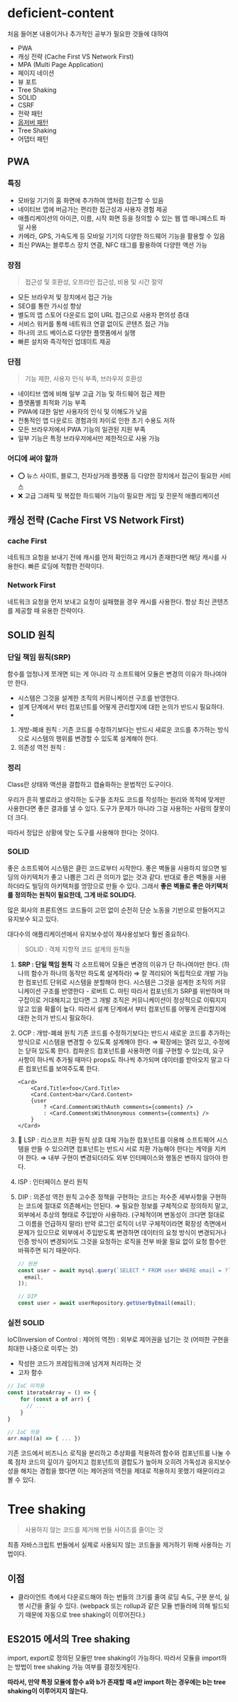 # deficient-content
처음 들어본 내용이거나 추가적인 공부가 필요한 것들에 대하여

- PWA
- 캐싱 전략 (Cache First VS Network First)
- MPA (Multi Page Application)
- 페이지 네이션
- 뷰 포트
- Tree Shaking
- SOLID
- CSRF
- 전략 패턴
- [옵저버  패턴](https://github.com/JunhOpportunity/cs/tree/main/DesignPattern)
- Tree Shaking
- 어댑터 패턴

## PWA
### 특징

- 모바일 기기의 홈 화면에 추가하여 앱처럼 접근할 수 있음
- 네이티브 앱에 버금가는 편리한 접근성과 사용자 경험 제공
- 애플리케이션의 아이콘, 이름, 시작 화면 등을 정의할 수 있는 웹 앱 매니페스트 파일 사용
- 카메라, GPS, 가속도계 등 모바일 기기의 다양한 하드웨어 기능을 활용할 수 있음
- 최신 PWA는 블루투스 장치 연결, NFC 태그를 활용하여 다양한 액션 가능

### 장점

> 접근성 및 호환성, 오프라인 접근성, 비용 및 시간 절약
> 
- 모든 브라우저 및 장치에서 접근 가능
- SEO를 통한 가시성 향상
- 별도의 앱 스토어 다운로드 없이 URL 접근으로 사용자 편의성 증대
- 서비스 워커를 통해 네트워크 연결 없이도 콘텐츠 접근 가능
- 하나의 코드 베이스로 다양한 플랫폼에서 실행
- 빠른 설치와 즉각적인 업데이트 제공

### 단점

> 기능 제한, 사용자 인식 부족, 브라우저 호환성
> 
- 네이티브 앱에 비해 일부 고급 기능 및 하드웨어 접근 제한
- 플랫폼별 최적화 기능 부족
- PWA에 대한 일반 사용자의 인식 및 이해도가 낮음
- 전통적인 앱 다운로드 경험과의 차이로 인한 초기 수용도 저하
- 모든 브라우저에서 PWA 기능의 일관된 지원 부족
- 일부 기능은 특정 브라우저에서만 제한적으로 사용 가능

### 어디에 써야 할까

- ⭕ 뉴스 사이트, 블로그, 전자상거래 플랫폼 등 다양한 장치에서 접근이 필요한 서비스
- ❌ 고급 그래픽 및 복잡한 하드웨어 기능이 필요한 게임 및 전문적 애플리케이션

## 캐싱 전략 (Cache First VS Network First)
### cache First
네트워크 요청을 보내기 전에 캐시를 먼저 확인하고 캐시가 존재한다면 해당 캐시를 사용한다.
빠른 로딩에 적합한 전략이다.

### Network First
네트워크 요청을 먼저 보내고 요청이 실패했을 경우 캐시를 사용한다.
항상 최신 콘텐츠를 제공할 때 유용한 전략이다.

## SOLID 원칙

### 단일 책임 원칙(SRP)

함수를 엄청나게 쪼개면 되는 게 아니라 각 소프트웨어 모듈은 변경의 이유가 하나여야만 한다.

- 시스템은 그것을 설계한 조직의 커뮤니케이션 구조를 반영한다.
- 설계 단계에서 부터 컴포넌트를 어떻게 관리할지에 대한 논의가 반드시 필요하다.
- 
1. 개방-폐쇄 원칙 : 기존 코드를 수정하기보다는 반드시 새로운 코드를 추가하는 방식으로 시스템의 행위를 변경할 수 있도록 설계해야 한다.
2. 의존성 역전 원칙 :

### 정리

Class란 상태와 액션을 결합하고 캡슐화하는 문법적인 도구이다.

우리가 흔히 별로라고 생각하는 도구들 조차도 코드를 작성하는 원리와 목적에 맞게만 사용한다면 좋은 결과를 낼 수 있다. 도구가 문제가 아니라 그걸 사용하는 사람의 잘못이 더 크다.

따라서 정답은 상황에 맞는 도구를 사용해야 한다는 것이다.

### SOLID

좋은 소프트웨어 시스템은 클린 코드로부터 시작한다. 좋은 벽돌을 사용하지 않으면 빌딩의 아키텍처가 좋고 나쁨은 그리 큰 의미가 없는 것과 같다. 반대로 좋은 벽돌을 사용하더라도 빌딩의 아키텍처를 엉망으로 만들 수 있다. 그래서 **좋은 벽돌로 좋은 아키텍처를 정의하는 원칙이 필요한데, 그게 바로 SOLID다.**

많은 회사의 프론트엔드 코드들이 고민 없이 순전히 단순 노동을 기반으로 만들어지고 유지보수 되고 있다.

대다수의 애플리케이션에서 유지보수성이 재사용성보다 훨씬 중요하다.

> SOLID : 객체 지향적 코드 설계의 원칙들
> 
1. **SRP : 단일 책임 원칙**
각 소프트웨어 모듈은 변경의 이유가 단 하나여야만 한다.
(하나의 함수가 하나의 동작만 하도록 설계하라)
⇒ 잘 격리되어 독립적으로 개발 가능한 컴포넌트 단위로 시스템을 분할해야 한다.
시스템은 그것을 설계한 조직의 커뮤니케이션 구조를 반영한다 - 로버트 C. 마틴
따라서 컴포넌트가 SRP를 위반하며 마구잡이로 거대해지고 있다면 그 개발 조직은 커뮤니케이션이 정상적으로 이뤄지지 않고 있을 확률이 높다.
따라서 설계 단계에서 부터 컴포넌트를 어떻게 관리할지에 대한 논의가 반드시 필요하다.

2. OCP : 개방-폐쇄 원칙
기존 코드를 수정하기보다는 반드시 새로운 코드를 추가하는 방식으로 시스템을 변경할 수 있도록 설계해야 한다.
⇒ 확장에는 열려 있고, 수정에는 닫혀 있도록 한다.
컴파운드 컴포넌트를 사용하면 이를 구현할 수 있는데, 요구 사항이 하나씩 추가될 때마다 props도 하나씩 추가되며 데이터를 받아오지 말고 다른 컴포넌트를 보여주도록 한다.
    
    ```tsx
    <Card>
    	<Card.Title>foo</Card.Title>
    	<Card.Content>bar</Card.Content>
    	{user
    		? <Card.CommentsWithAuth comments={comments} />
    		: <Card.CommentsWithAnonymous comments={comments} />
    	}
    </Card>
    ```
    
3. 🤔 LSP : 리스코프 치환 원칙
상호 대체 가능한 컴포넌트를 이용해 소프트웨어 시스템을 만들 수 있으려면 컴포넌트는 반드시 서로 치환 가능해야 한다는 계약을 지켜야 한다.
⇒ 내부 구현이 변경되더라도 외부 인터페이스와 행동은 변하지 않아야 한다.
4. ISP : 인터페이스 분리 원칙
5. DIP : 의존성 역전 원칙
고수준 정책을 구현하는 코드는 저수준 세부사항을 구현하는 코드에 절대로 의존해서는 안된다.
⇒ 필요한 정보를 구체적으로 정의하지 말고, 외부에서 추상의 형태로 주입받아 사용하라.
(구체적이며 변동성이 크다면 절대로 그 이름을 언급하지 말라)
만약 로그인 로직이 너무 구체적이라면 확장성 측면에서 문제가 있으므로 외부에서 주입받도록 변경하면 데이터의 요청 방식이 변경되거나 인증 방식이 변경되어도 그것을 요청하는 로직을 전부 바꿀 필요 없이 요청 함수만 바꿔주면 되기 때문이다.
    
    ```jsx
    // 원본
    const user = await mysql.query(`SELECT * FROM user WHERE email = ?`, [
      email,
    ]);
    
    // DIP
    const user = await userRepository.getUserByEmail(email);
    ```
    

### 실전 SOLID

IoC(Inversion of Control : 제어의 역전) : 외부로 제어권을 넘기는 것 (어떠한 구현을 최대한 나중으로 미루는 것)
- 작성한 코드가 프레임워크에 넘겨져 처리하는 것
- 고차 함수

```jsx
// IoC 미적용
const iterateArray = () => { 
	for (const a of arr) {
	  // ...
	}
}

// IoC 적용
arr.map((a) => { ... }) 
```

기존 코드에서 비즈니스 로직을 분리하고 추상화를 적용하려 함수와 컴포넌트를 나눌 수록 점차 코드의 깊이가 깊어지고 컴포넌트의 결합도가 높아져 오히려 가독성과 유지보수성을 해치는 경험을 했다면 이는 제어권의 역전을 제대로 적용하지 못했기 때문이라고 볼 수 있다.

# Tree shaking

> 사용하지 않는 코드를 제거해 번들 사이즈를 줄이는 것
> 

최종 자바스크립트 번들에서 실제로 사용되지 않는 코드들을 제거하기 위해 사용하는 기법이다.

## 이점

- 클라이언트 측에서 다운로드해야 하는 번들의 크기를 줄여 로딩 속도, 구분 분석, 실행 시간을 줄일 수 있다. (webpack 또는 rollup과 같은 모듈 번들러에 의해 빌드되기 때문에 자동으로 tree shaking이 이루어진다.)

## ES2015 에서의 Tree shaking

import, export로 정의된 모듈만 tree shaking이 가능하다. 따라서 모듈을 import하는 방법이 tree shaking 가능 여부를 결정짓게된다.

**따라서, 만약 특정 모듈에 함수 a와 b가 존재할 때 a만 import 하는 경우에는 b는 tree shaking이 이루어지지 않는다.**
